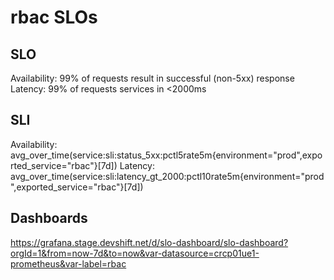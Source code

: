 # rbac SLOs

## SLO

Availability:  99% of requests result in successful (non-5xx) response 
Latency:  99% of requests services in <2000ms 

## SLI

Availability:  avg_over_time(service:sli:status_5xx:pctl5rate5m{environment="prod",exported_service="rbac"}[7d])
Latency:  avg_over_time(service:sli:latency_gt_2000:pctl10rate5m{environment="prod",exported_service="rbac"}[7d])

## Dashboards

https://grafana.stage.devshift.net/d/slo-dashboard/slo-dashboard?orgId=1&from=now-7d&to=now&var-datasource=crcp01ue1-prometheus&var-label=rbac
